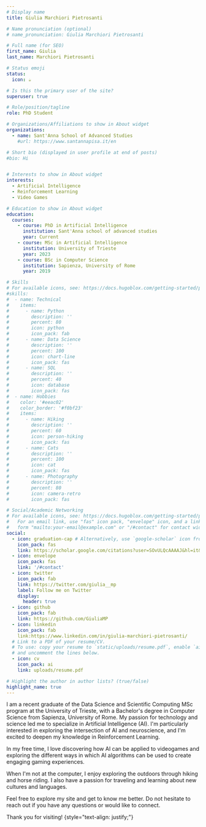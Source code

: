 ```yaml
---
# Display name
title: Giulia Marchiori Pietrosanti

# Name pronunciation (optional)
# name_pronunciation: Giulia Marchiori Pietrosanti

# Full name (for SEO)
first_name: Giulia
last_name: Marchiori Pietrosanti

# Status emoji
status:
  icon: ☕️

# Is this the primary user of the site?
superuser: true

# Role/position/tagline
role: PhD Student

# Organizations/Affiliations to show in About widget
organizations:
  - name: Sant'Anna School of Advanced Studies
    #url: https://www.santannapisa.it/en

# Short bio (displayed in user profile at end of posts)
#bio: Hi


# Interests to show in About widget
interests:
  - Artificial Intelligence
  - Reinforcement Learning
  - Video Games

# Education to show in About widget
education:
  courses:
    - course: PhD in Artificial Intelligence
      institution: Sant'Anna school of advanced studies
      year: Current
    - course: MSc in Artificial Intelligence
      institution: University of Trieste
      year: 2023
    - course: BSc in Computer Science
      institution: Sapienza, University of Rome
      year: 2019

# Skills
# For available icons, see: https://docs.hugoblox.com/getting-started/page-builder/#icons
#skills:
#  - name: Technical
#    items:
#      - name: Python
#        description: ''
#        percent: 80
#        icon: python
#        icon_pack: fab
#      - name: Data Science
#        description: ''
#        percent: 100
#        icon: chart-line
#        icon_pack: fas
#      - name: SQL
#        description: ''
#        percent: 40
#        icon: database
#        icon_pack: fas
#  - name: Hobbies
#    color: '#eeac02'
#    color_border: '#f0bf23'
#    items:
#      - name: Hiking
#        description: ''
#        percent: 60
#        icon: person-hiking
#        icon_pack: fas
#      - name: Cats
#        description: ''
#        percent: 100
#        icon: cat
#        icon_pack: fas
#      - name: Photography
#        description: ''
#        percent: 80
#        icon: camera-retro
#        icon_pack: fas

# Social/Academic Networking
# For available icons, see: https://docs.hugoblox.com/getting-started/page-builder/#icons
#   For an email link, use "fas" icon pack, "envelope" icon, and a link in the
#   form "mailto:your-email@example.com" or "/#contact" for contact widget.
social:
  - icon: graduation-cap # Alternatively, use `google-scholar` icon from `ai` icon pack
    icon_pack: fas
    link: https://scholar.google.com/citations?user=SOvULQcAAAAJ&hl=it&oi=ao
  - icon: envelope
    icon_pack: fas
    link: '/#contact'
  - icon: twitter
    icon_pack: fab
    link: https://twitter.com/giulia__mp
    label: Follow me on Twitter
    display:
      header: true
  - icon: github
    icon_pack: fab
    link: https://github.com/GiuliaMP
  - icon: linkedin
    icon_pack: fab
    link:https://www.linkedin.com/in/giulia-marchiori-pietrosanti/
  # Link to a PDF of your resume/CV.
  # To use: copy your resume to `static/uploads/resume.pdf`, enable `ai` icons in `params.yaml`,
  # and uncomment the lines below.
  - icon: cv
    icon_pack: ai
    link: uploads/resume.pdf

# Highlight the author in author lists? (true/false)
highlight_name: true
---
```


I am a recent graduate of the Data Science and Scientific Computing MSc program at the University of Trieste, with a Bachelor's degree in Computer Science from Sapienza, University of Rome. My passion for technology and science led me to specialize in Artificial Intelligence (AI). I'm particularly interested in exploring the intersection of AI and neuroscience, and I'm excited to deepen my knowledge in Reinforcement Learning.

In my free time, I love discovering how AI can be applied to videogames and exploring the different ways in which AI algorithms can be used to create engaging gaming experiences.

When I'm not at the computer, I enjoy exploring the outdoors through hiking and horse riding. I also have a passion for traveling and learning about new cultures and languages.

Feel free to explore my site and get to know me better. Do not hesitate to reach out if you have any questions or would like to connect. 

Thank you for visiting!
{style="text-align: justify;"}

